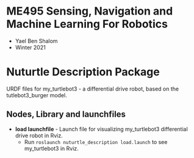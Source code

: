 # ME495 Sensing, Navigation and Machine Learning For Robotics
* Yael Ben Shalom
* Winter 2021


# Nuturtle Description Package
URDF files for my_turtlebot3 - a differential drive robot, based on the tutlebot3_burger model.


## Nodes, Library and launchfiles
- **load launchfile** - Launch file for visualizing my_turtlebot3 differential drive robot in Rviz.
    * Run `roslaunch nuturtle_description load.launch` to see my_turtlebot3 in Rviz.